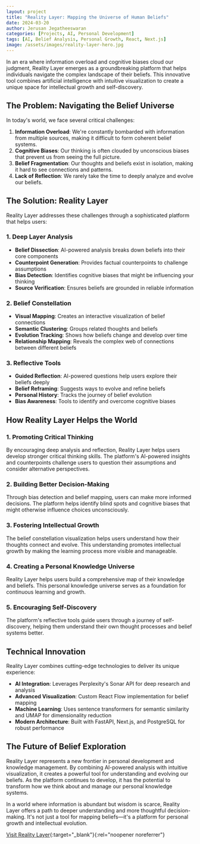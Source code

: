 ```yaml
---
layout: project
title: "Reality Layer: Mapping the Universe of Human Beliefs"
date: 2024-03-20
author: Jerusan Jegatheeswaran
categories: [Projects, AI, Personal Development]
tags: [AI, Belief Analysis, Personal Growth, React, Next.js]
image: /assets/images/reality-layer-hero.jpg
---
```


In an era where information overload and cognitive biases cloud our judgment, Reality Layer emerges as a groundbreaking platform that helps individuals navigate the complex landscape of their beliefs. This innovative tool combines artificial intelligence with intuitive visualization to create a unique space for intellectual growth and self-discovery.

## The Problem: Navigating the Belief Universe

In today's world, we face several critical challenges:

1. **Information Overload**: We're constantly bombarded with information from multiple sources, making it difficult to form coherent belief systems.
2. **Cognitive Biases**: Our thinking is often clouded by unconscious biases that prevent us from seeing the full picture.
3. **Belief Fragmentation**: Our thoughts and beliefs exist in isolation, making it hard to see connections and patterns.
4. **Lack of Reflection**: We rarely take the time to deeply analyze and evolve our beliefs.

## The Solution: Reality Layer

Reality Layer addresses these challenges through a sophisticated platform that helps users:

### 1. Deep Layer Analysis
- **Belief Dissection**: AI-powered analysis breaks down beliefs into their core components
- **Counterpoint Generation**: Provides factual counterpoints to challenge assumptions
- **Bias Detection**: Identifies cognitive biases that might be influencing your thinking
- **Source Verification**: Ensures beliefs are grounded in reliable information

### 2. Belief Constellation
- **Visual Mapping**: Creates an interactive visualization of belief connections
- **Semantic Clustering**: Groups related thoughts and beliefs
- **Evolution Tracking**: Shows how beliefs change and develop over time
- **Relationship Mapping**: Reveals the complex web of connections between different beliefs

### 3. Reflective Tools
- **Guided Reflection**: AI-powered questions help users explore their beliefs deeply
- **Belief Reframing**: Suggests ways to evolve and refine beliefs
- **Personal History**: Tracks the journey of belief evolution
- **Bias Awareness**: Tools to identify and overcome cognitive biases

## How Reality Layer Helps the World

### 1. Promoting Critical Thinking
By encouraging deep analysis and reflection, Reality Layer helps users develop stronger critical thinking skills. The platform's AI-powered insights and counterpoints challenge users to question their assumptions and consider alternative perspectives.

### 2. Building Better Decision-Making
Through bias detection and belief mapping, users can make more informed decisions. The platform helps identify blind spots and cognitive biases that might otherwise influence choices unconsciously.

### 3. Fostering Intellectual Growth
The belief constellation visualization helps users understand how their thoughts connect and evolve. This understanding promotes intellectual growth by making the learning process more visible and manageable.

### 4. Creating a Personal Knowledge Universe
Reality Layer helps users build a comprehensive map of their knowledge and beliefs. This personal knowledge universe serves as a foundation for continuous learning and growth.

### 5. Encouraging Self-Discovery
The platform's reflective tools guide users through a journey of self-discovery, helping them understand their own thought processes and belief systems better.

## Technical Innovation

Reality Layer combines cutting-edge technologies to deliver its unique experience:

- **AI Integration**: Leverages Perplexity's Sonar API for deep research and analysis
- **Advanced Visualization**: Custom React Flow implementation for belief mapping
- **Machine Learning**: Uses sentence transformers for semantic similarity and UMAP for dimensionality reduction
- **Modern Architecture**: Built with FastAPI, Next.js, and PostgreSQL for robust performance

## The Future of Belief Exploration

Reality Layer represents a new frontier in personal development and knowledge management. By combining AI-powered analysis with intuitive visualization, it creates a powerful tool for understanding and evolving our beliefs. As the platform continues to develop, it has the potential to transform how we think about and manage our personal knowledge systems.

In a world where information is abundant but wisdom is scarce, Reality Layer offers a path to deeper understanding and more thoughtful decision-making. It's not just a tool for mapping beliefs—it's a platform for personal growth and intellectual evolution.

[Visit Reality Layer](https://realitylayer.xyz){:target="_blank"}{:rel="noopener noreferrer"} 
